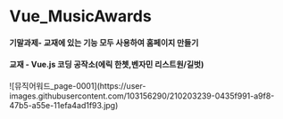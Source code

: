 # Vue_MusicAwards
<h4>기말과제- 교재에 있는 기능 모두 사용하여 홈페이지 만들기</h4>
<h4>교재 - Vue.js 코딩 공작소(에릭 한쳇,벤자민 리스트원/길벗)</h4>
![뮤직어워드_page-0001](https://user-images.githubusercontent.com/103156290/210203239-0435f991-a9f8-47b5-a55e-11efa4ad1f93.jpg)

